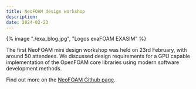 ```yaml
---
title: NeoFOAM design workshop
description:
date: 2024-02-23
---
```


{% image "./exa_blog.jpg", "Logos exaFOAM EXASIM" %}

The first NeoFOAM mini design workshop was held on 23rd February, with around 50 attendees. We discussed design requirements for a GPU capable implementation of the OpenFOAM core libraries using modern software development methods. 

Find out more on the [NeoFOAM Github page](https://github.com/exasim-project/NeoFOAM).
